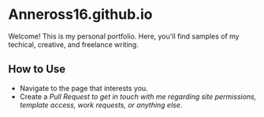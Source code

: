 # Anneross16.github.io
Welcome! This is my personal portfolio. Here, you'll find samples of my techical, creative, and freelance writing. 
## How to Use
<ul> 
	<li> Navigate to the page that interests you.
	<li> Create a <i> Pull Request <i> to get in touch with me regarding site permissions, template access, work requests, or anything else. </li>
</ul>